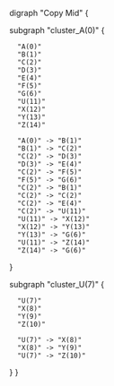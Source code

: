 digraph "Copy Mid" {

  subgraph "cluster_A(0)" {

      "A(0)"
      "B(1)"
      "C(2)"
      "D(3)"
      "E(4)"
      "F(5)"
      "G(6)"
      "U(11)"
      "X(12)"
      "Y(13)"
      "Z(14)"

      "A(0)" -> "B(1)"
      "B(1)" -> "C(2)"
      "C(2)" -> "D(3)"
      "D(3)" -> "E(4)"
      "C(2)" -> "F(5)"
      "F(5)" -> "G(6)"
      "C(2)" -> "B(1)"
      "C(2)" -> "C(2)"
      "C(2)" -> "E(4)"
      "C(2)" -> "U(11)"
      "U(11)" -> "X(12)"
      "X(12)" -> "Y(13)"
      "Y(13)" -> "G(6)"
      "U(11)" -> "Z(14)"
      "Z(14)" -> "G(6)"

  }

  subgraph "cluster_U(7)" {

      "U(7)"
      "X(8)"
      "Y(9)"
      "Z(10)"

      "U(7)" -> "X(8)"
      "X(8)" -> "Y(9)"
      "U(7)" -> "Z(10)"

  }
}

